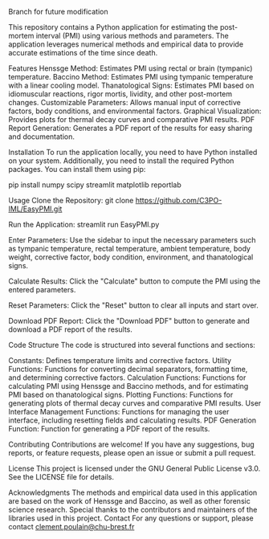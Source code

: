 Branch for future modification

This repository contains a Python application for estimating the post-mortem interval (PMI) using various methods and parameters. 
The application leverages numerical methods and empirical data to provide accurate estimations of the time since death.

Features
Henssge Method: Estimates PMI using rectal or brain (tympanic) temperature.
Baccino Method: Estimates PMI using tympanic temperature with a linear cooling model.
Thanatological Signs: Estimates PMI based on idiomuscular reactions, rigor mortis, lividity, and other post-mortem changes.
Customizable Parameters: Allows manual input of corrective factors, body conditions, and environmental factors.
Graphical Visualization: Provides plots for thermal decay curves and comparative PMI results.
PDF Report Generation: Generates a PDF report of the results for easy sharing and documentation.

Installation
To run the application locally, you need to have Python installed on your system. Additionally, you need to install the required Python packages. You can install them using pip:

pip install numpy scipy streamlit matplotlib reportlab

Usage
Clone the Repository:
git clone https://github.com/C3PO-IML/EasyPMI.git

Run the Application:
streamlit run EasyPMI.py

Enter Parameters: Use the sidebar to input the necessary parameters such as tympanic temperature, rectal temperature, ambient temperature, body weight, corrective factor, body condition, environment, and thanatological signs.

Calculate Results: Click the "Calculate" button to compute the PMI using the entered parameters.

Reset Parameters: Click the "Reset" button to clear all inputs and start over.

Download PDF Report: Click the "Download PDF" button to generate and download a PDF report of the results.

Code Structure
The code is structured into several functions and sections:

Constants: Defines temperature limits and corrective factors.
Utility Functions: Functions for converting decimal separators, formatting time, and determining corrective factors.
Calculation Functions: Functions for calculating PMI using Henssge and Baccino methods, and for estimating PMI based on thanatological signs.
Plotting Functions: Functions for generating plots of thermal decay curves and comparative PMI results.
User Interface Management Functions: Functions for managing the user interface, including resetting fields and calculating results.
PDF Generation Function: Function for generating a PDF report of the results.

Contributing
Contributions are welcome! If you have any suggestions, bug reports, or feature requests, please open an issue or submit a pull request.

License
This project is licensed under the GNU General Public License v3.0. See the LICENSE file for details.

Acknowledgments
The methods and empirical data used in this application are based on the work of Henssge and Baccino, as well as other forensic science research.
Special thanks to the contributors and maintainers of the libraries used in this project.
Contact
For any questions or support, please contact clement.poulain@chu-brest.fr
